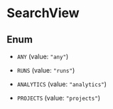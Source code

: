 

# SearchView

## Enum


* `ANY` (value: `"any"`)

* `RUNS` (value: `"runs"`)

* `ANALYTICS` (value: `"analytics"`)

* `PROJECTS` (value: `"projects"`)



